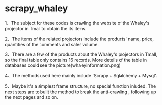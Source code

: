 # scrapy_whaley

1、The subject for these codes is crawling the website of the Whaley's projector in Tmall to obtain the its items.

2、The items of the related projectors include the products' name, price, quantities of the comments and sales volume.

3、There are a few of the products about the Whaley's projectors in Tmall, so the final table only contains 16 records.
   More deteils of the table in databases could see the picture(whaleyinformation.png)

4、The methods used here mainly include  'Scrapy + Sqlalchemy + Mysql'.

5、Maybe it's a simplest frame structure, no special function inluded. The next steps are to built the method to break the 
   anti-crawling ,  following up the next pages and so on.
   



